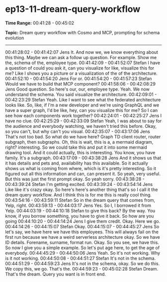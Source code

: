 # ep13-11-dream-query-workflow

**Time Range:** 00:41:28 - 00:45:02

**Topic:** Dream query workflow with Cosmo and MCP, prompting for schema evolution

---

00:41:28:02 - 00:41:42:07
Jens
It. And now we, we know everything about this thing. Maybe we can ask a follow up question.
For example. Show me the, schema of the, employee type.
00:41:42:09 - 00:41:52:07
Stefan
I have a question of could you ask it, can you visualize for like, visualize this for me? Like I
shows you a picture or a visualization of the of the architecture.
00:41:52:10 - 00:41:54:20
Jens
For or.
00:41:54:20 - 00:41:57:23
Stefan
Would we have to build that MCP component?
00:41:58:06 - 00:42:08:29
Jens
Good question. So here's our, our, employee type. Yeah. We now understand the schema. You
said visualize the architecture.
00:42:09:01 - 00:42:23:29
Stefan
Yeah. Like I want to see what the federated architecture looks like. So, like, if I'm a new
developer and we're using GraphQL and we have a super graph, I'd be like, hey, can you
visualize this for me? So I can see how each components work together?
00:42:24:01 - 00:42:25:27
Jens
I have no clue.
00:42:25:29 - 00:42:33:09
Stefan
Yeah, I was about to say for the audience and everybody watching, we haven't tried this before.
Okay, so you can't, but why can't you visual.
00:42:35:07 - 00:43:17:06
Jens
That's not too bad. So what do we have here? Graph TD client router, router subgraph, then
subgraphs. Oh, this is wait, this is a, a mermaid diagram, right? interesting. So we could take
this and put it into some mermaid drawing tool. And it could actually, this is interesting. You
know, you have family. It's a subgraph.
00:43:17:09 - 00:43:38:28
Jens
And it shows us that it has details and pets and, availability has this available. So it actually
shows us what is coming from where, which is it's pretty interesting. So it figured out all this
information and can, can present it. So yeah, very useful. But this was just the first prompt okay.
So yeah sorry.
00:43:38:28 - 00:43:39:24
Stefan
I'm getting excited.
00:43:39:24 - 00:43:54:14
Jens
Like like it's crazy okay. So here's here's another thing that's so I call it the dream query
workflow. And I think this is for me this is really cool thing.
00:43:54:16 - 00:43:59:11
Stefan
So in the dream query that comes from, Yelp, right.
00:43:59:13 - 00:44:03:17
Jens
Yes. So I, I borrowed it from Yelp.
00:44:03:19 - 00:44:10:18
Stefan
to give this back?
By the way. You know, if you borrow something, you have to give it back. So how are you going
00:44:10:20 - 00:44:14:24
Jens
I give them credit. Okay. Here we go.
00:44:14:26 - 00:44:15:07
Stefan
Okay.
00:44:15:07 - 00:44:45:27
Jens
So let's say, we have here we have this employees. This will always fail on the first run because
we have a weird serverless architecture okay. So we have ID details. Forename, surname,
format run. Okay. So you see, we have this. So now I give you a simple example. So let's put
age here, to get the age of everybody.
00:44:45:29 - 00:44:50:06
Jens
Yeah. So it's not working. Why is it not working.
00:44:50:08 - 00:44:51:27
Stefan
It's not in the schema.
00:44:51:29 - 00:44:59:23
Jens
It's not in the schema, okay. So we do this. We copy this, we go. That's the.
00:44:59:23 - 00:45:02:28
Stefan
Dream. That's the dream. Query you want is in front end.